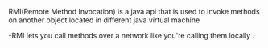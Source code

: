 RMI(Remote Method Invocation) is a java api that is used to invoke methods on another object located in different java virtual machine 

-RMI lets you call methods over a network like you're calling them locally . 


